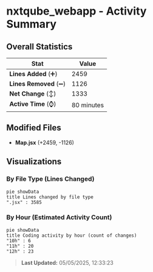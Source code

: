 # nxtqube_webapp - Activity Summary 

## Overall Statistics

| Stat                   | Value                                                             |
| ---------------------- | ----------------------------------------------------------------- |
| **Lines Added** (➕)   | 2459                                          |
| **Lines Removed** (➖) | 1126                                        |
| **Net Change** (↕)    | 1333                |
| **Active Time** (⌚)   | 80 minutes |


## Modified Files
- **Map.jsx** (+2459, -1126)

## Visualizations

### By File Type (Lines Changed)

```mermaid
pie showData
title Lines changed by file type
".jsx" : 3585
```

### By Hour (Estimated Activity Count)

```mermaid
pie showData
title Coding activity by hour (count of changes)
"10h" : 6
"11h" : 20
"12h" : 23
```


> **Last Updated:** 05/05/2025, 12:33:23